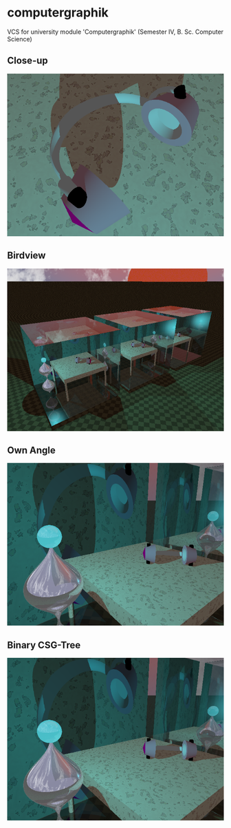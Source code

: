 # computergraphik

VCS for university module 'Computergraphik' (Semester IV, B. Sc. Computer Science)

## Close-up

![Headset Close-up](final/headset_closeup.png)

## Birdview

![Headset Birdview](final/headset_birdview.png)

## Own Angle

![Headset Own Angle](final/headset_ownangle.png)

## Binary CSG-Tree

![Binary CSG-Tree](final/headset_ownangle.png)
